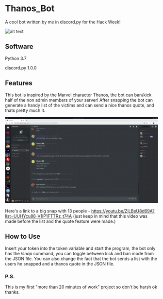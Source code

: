 # Thanos_Bot
A cool bot written by me in discord.py for the Hack Week!

![alt text](https://cdn-images-1.medium.com/max/2600/1*lh6NS8hx0pu5mlZeSqnu5w.jpeg)

## Software
Python 3.7

discord.py 1.0.0

## Features
This bot is inspired by the Marvel character Thanos, the bot can ban/kick half of the non admin members of your server! After snapping the bot can generate a handy list of the victims and can send a nice thanos quote, and thats pretty much it.

![alt text](https://github.com/konata-chan404/Thanos_Bot/blob/master/2019-06-28-14-16-10.gif)

Here's a link to a big snap with 13 people - https://youtu.be/ZjLBeU8d69A?list=UUHYcu88-V1iP1FTTRz_t74A (just keep in mind that this video was made before the list and the quote feature were made.)

## How to Use
Insert your token into the token variable and start the program, the bot only has the *!snap* command, you can toggle between kick and ban mode from the JSON file. You can also change the fact that the bot sends a list with the users he snapped and a thanos quote in the JSON file.


### P.S.

This is my first "more than 20 minutes of work" project so don't be harsh ok thanks.
